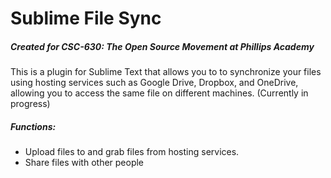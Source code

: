 # Sublime File Sync
##### Created for CSC-630: The Open Source Movement at Phillips Academy


This is a plugin for Sublime Text that allows you to to synchronize your files using hosting services such as Google Drive, Dropbox, and OneDrive, allowing you to access the same file on different machines. (Currently in progress)


##### Functions: 
* Upload files to and grab files from hosting services.
* Share files with other people

